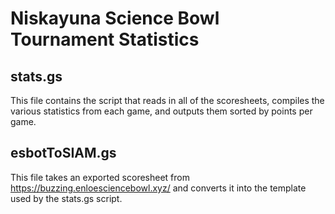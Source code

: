# Niskayuna Science Bowl Tournament Statistics
## stats.gs
This file contains the script that reads in all of the scoresheets, compiles the various statistics from each game, and outputs them sorted by points per game. 
## esbotToSIAM.gs
This file takes an exported scoresheet from https://buzzing.enloesciencebowl.xyz/ and converts it into the template used by the stats.gs script.
